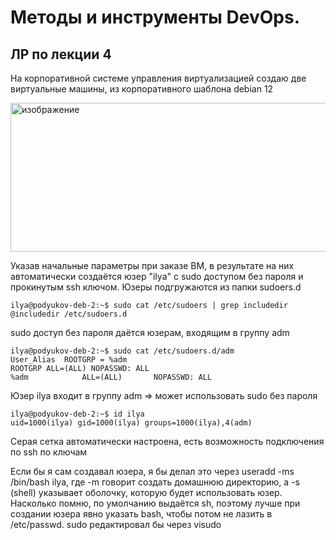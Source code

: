# Методы и инструменты DevOps.
## ЛР по лекции 4

На корпоративной системе управления виртуализацией создаю две виртуальные машины, из корпоративного шаблона debian 12

<img width="652" height="238" alt="изображение" src="https://github.com/user-attachments/assets/d20b4822-ca77-4bda-9005-18f580808fe1" />

Указав начальные параметры при заказе ВМ, в результате на них автоматически создаётся юзер "ilya" с sudo доступом без пароля и прокинутым ssh ключом. Юзеры подгружаются из папки sudoers.d
```
ilya@podyukov-deb-2:~$ sudo cat /etc/sudoers | grep includedir
@includedir /etc/sudoers.d
```
sudo доступ без пароля даётся юзерам, входящим в группу adm
```
ilya@podyukov-deb-2:~$ sudo cat /etc/sudoers.d/adm 
User_Alias  ROOTGRP = %adm
ROOTGRP ALL=(ALL) NOPASSWD: ALL
%adm            ALL=(ALL)       NOPASSWD: ALL
```
Юзер ilya входит в группу adm => может использовать sudo без пароля
```
ilya@podyukov-deb-2:~$ id ilya
uid=1000(ilya) gid=1000(ilya) groups=1000(ilya),4(adm)
```
Серая сетка автоматически настроена, есть возможность подключения по ssh по ключам

Если бы я сам создавал юзера, я бы делал это через useradd -ms /bin/bash ilya, где -m говорит создать домашнюю директорию, а -s (shell) указывает оболочку, которую будет использовать юзер. Насколько помню, по умолчанию выдаётся sh, поэтому лучше при создании юзера явно указать bash, чтобы потом не лазить в /etc/passwd. sudo редактировал бы через visudo
